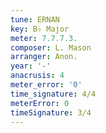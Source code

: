 ```yaml
---
tune: ERNAN
key: B♭ Major
meter: 7.7.7.3.
composer: L. Mason
arranger: Anon.
year: '-'
anacrusis: 4
meter_error: '0'
time_signature: 4/4
meterError: 0
timeSignature: 3/4
---
```

